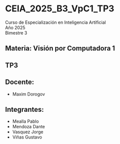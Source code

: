 # CEIA_2025_B3_VpC1_TP3

Curso de Especialización en Inteligencia Artificial  
Año 2025  
Bimestre 3  

## Materia: Visión por Computadora 1  

## TP3

## Docente:
* Maxim Dorogov

## Integrantes:
* Mealla Pablo
* Mendoza Dante
* Vasquez Jorge
* Viñas Gustavo
